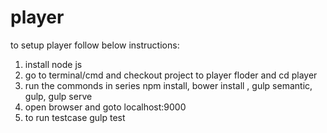 # player
to setup player follow below instructions:


1. install node js
2. go to terminal/cmd and checkout project to player floder and cd player
3. run the commonds in series npm install, bower install , gulp semantic, gulp, gulp serve
4. open browser and goto localhost:9000
5. to run testcase gulp test
